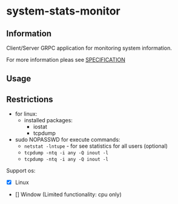 # system-stats-monitor

## Information

Client/Server GRPC application for monitoring system information.

For more information pleas see [SPECIFICATION](./SPECIFICATION.md)

## Usage

## Restrictions

- for linux:
  - installed packages:
    - iostat
    - tcpdump
- sudo NOPASSWD for execute commands:
  - `netstat -lntupe` - for see statistics for all users (optional)
  - `tcpdump -ntq -i any -Q inout -l`
  - `tcpdump -ntq -i any -Q inout -l`

Support os:

- [x] Linux
- [] Window (Limited functionality: cpu only)
